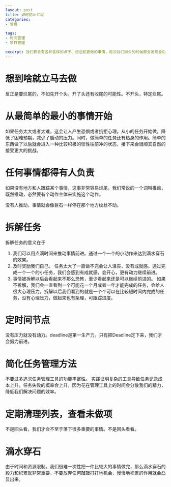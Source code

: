 ```yaml
---
layout: post
title: 如何防止烂尾
categories:
- 管理

tags:
- 时间管理
- 项目管理

excerpt: 我们都会有各种各样的点子、想法和要做的事情，每次我们回头的时候都会发现身后一片狼藉，各种烂尾，各种点子夭折。为何我们看起来那么简单的事情缺总得不到很好的实施？有没有好一点的办法减少烂尾的发生？
---
```


# 想到啥就立马去做
反正是要烂尾的，不如先开个头，开了头还有收尾的可能性。不开头，特定烂尾。

# 从最简单的最小的事情开始

如果任务太大或者太难，这会让人产生恐惧或者抗拒心理。从小的任务开始做，降低了困难预期，减少了启动的压力。同时，做简单的任务还有热身的作用。简单的东西做了以后就会进入一种比较积极的惯性往前冲的状态，接下来会很顺其自然的接受更大的挑战。

# 任何事情都得有人负责
如果没有地方和人跟踪某个事情，这事非常容易烂尾。我们常说的一个词叫推动，既然推动，必然要有个动作主体来实施这个动作。

没有人推动，事情就会像巨石一样停在那个地方纹丝不动。

# 拆解任务
拆解任务的意义在于

1. 我们可以用点滴时间来推动事情前进。通过一个一个的小动作来达到滴水穿石的效果。
1. 及时奖励我们自己。 任务太大了一直做不完会让人沮丧，没有成就感。通过完成一个一个的小任务，我们会感到有成就感，会开心，更有动力继续前进。
1. 事情被拆解以后会看起来不那么恐怖，至少看起来还是可以继续前进的。 如果不拆解，我们会一直看到一个可能花一个月或者一年才能完成的任务，会给人很大心理压力。拆解以后我们看到的就是一个个可以在比较短时间内完成的任务，没有心理压力，做起来也有条理，可跟踪进度。

# 定时间节点

没有压力就没有动力。deadline是第一生产力。只有把Deadline定下来，我们才会努力前进。

# 简化任务管理方法
不要过多追求任务管理工具的功能丰富性。 实践证明复杂的工具导致任务记录成本上升，任务失败的概率会上升，因为花在管理工具上的时间会分散我们的精力，降低我们解决问题的效率。

# 定期清理列表，查看未做项
不是回头看，我们才会不至于落下很多重要的事情。不是回头看看。

# 滴水穿石
由于时间和资源限制，我们很难一次性把一件比较大的事情做完，那么滴水穿石的毅力和积累就非常重要，不要放弃任何敲敲打打地机会，慢慢地积累的作用就会凸显出来。
